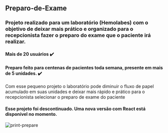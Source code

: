 
<h2>Preparo-de-Exame</h2>
<h3>Projeto realizado para um laboratório (Hemolabes) com o objetivo de deixar mais prático e organizado para o recepcionista fazer o preparo do exame que o paciente irá realizar.</h3>
<h4>Mais de 20 usuários ✔️</h4>
<h4>Preparo feito para centenas de pacientes toda semana, presente em mais de 5 unidades. ✔️</h4>
<p>Com esse pequeno projeto o laboratório pode diminuir o fluxo de papel acumulado em suas unidades e deixar mais rápido e prático para o recepcionista selecionar o preparo de exame do paciente</p>
<h4>Esse projeto foi descontinuado. Uma nova versão com React está disponível no momento.</h4>

![print-prepare](https://user-images.githubusercontent.com/63760133/184040747-2d8183da-6506-41e5-9ca6-3e909e3305c0.png)


